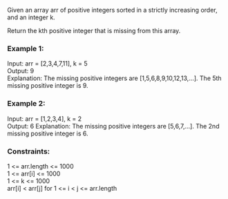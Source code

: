 Given an array arr of positive integers sorted in a strictly increasing order, and an integer k.

Return the kth positive integer that is missing from this array.
  
 

### Example 1:  

Input: arr = [2,3,4,7,11], k = 5  
Output: 9    
Explanation: The missing positive integers are [1,5,6,8,9,10,12,13,...]. The 5th missing positive integer is 9.  
### Example 2:   

Input: arr = [1,2,3,4], k = 2  
Output: 6
Explanation: The missing positive integers are [5,6,7,...]. The 2nd missing positive integer is 6.  
 
  
### Constraints:   

1 <= arr.length <= 1000  
1 <= arr[i] <= 1000  
1 <= k <= 1000  
arr[i] < arr[j] for 1 <= i < j <= arr.length  
